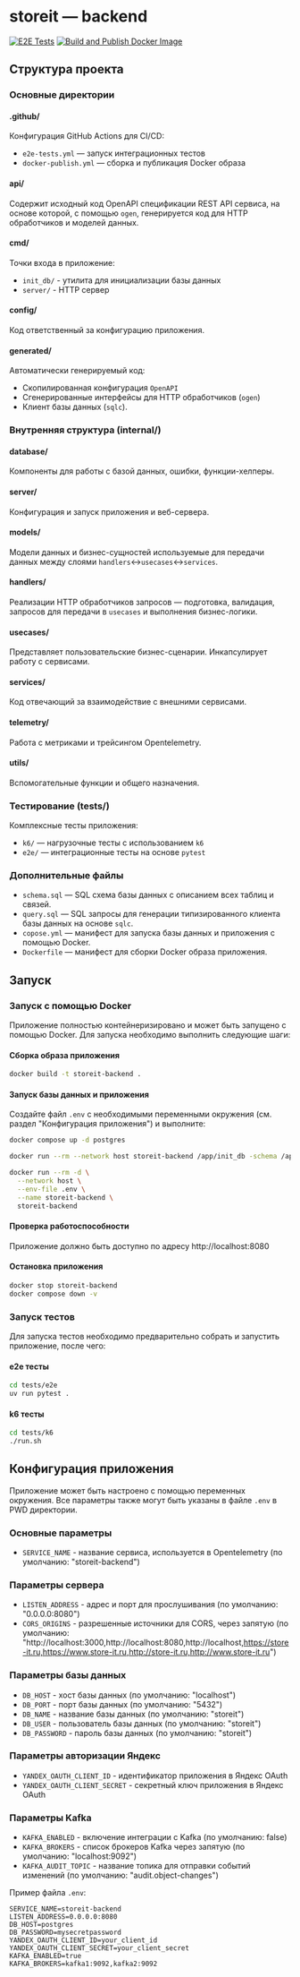 # storeit — backend

[![E2E Tests](https://github.com/lets-store-it/backend/actions/workflows/e2e-tests.yml/badge.svg)](https://github.com/lets-store-it/backend/actions/workflows/e2e-tests.yml) [![Build and Publish Docker Image](https://github.com/lets-store-it/backend/actions/workflows/docker-publish.yml/badge.svg)](https://github.com/lets-store-it/backend/actions/workflows/docker-publish.yml)

## Структура проекта

### Основные директории

#### .github/

Конфигурация GitHub Actions для CI/CD:

- `e2e-tests.yml` — запуск интеграционных тестов
- `docker-publish.yml` — сборка и публикация Docker образа

#### api/

Содержит исходный код OpenAPI спецификации REST API сервиса, на основе которой, с помощью `ogen`, генерируется код для HTTP обработчиков и моделей данных.

#### cmd/

Точки входа в приложение:

- `init_db/` - утилита для инициализации базы данных
- `server/` - HTTP сервер

#### config/

Код ответственный за конфигурацию приложения.

#### generated/

Автоматически генерируемый код:

- Скопилированная конфигурация `OpenAPI`
- Сгенерированные интерфейсы для HTTP обработчиков (`ogen`)
- Клиент базы данных (`sqlc`).

### Внутренняя структура (internal/)

#### database/

Компоненты для работы с базой данных, ошибки, функции-хелперы.

#### server/

Конфигурация и запуск приложения и веб-сервера.

#### models/

Модели данных и бизнес-сущностей используемые для передачи данных между слоями `handlers`<->`usecases`<->`services`.

#### handlers/

Реализации HTTP обработчиков запросов — подготовка, валидация, запросов для передачи в `usecases` и выполнения бизнес-логики.

#### usecases/

Представляет пользовательские бизнес-сценарии. Инкапсулирует работу с сервисами.

#### services/

Код отвечающий за взаимодействие с внешними сервисами.

#### telemetry/

Работа с метриками и трейсингом Opentelemetry.


#### utils/

Вспомогательные функции и общего назначения.

### Тестирование (tests/)

Комплексные тесты приложения:

- `k6/` — нагрузочные тесты с использованием `k6`
- `e2e/` — интеграционные тесты на основе `pytest`

### Дополнительные файлы

- `schema.sql` — SQL схема базы данных с описанием всех таблиц и связей.
- `query.sql` — SQL запросы для генерации типизированного клиента базы данных на основе `sqlc`.
- `copose.yml` — манифест для запуска базы данных и приложения с помощью Docker.
- `Dockerfile` — манифест для сборки Docker образа приложения.

## Запуск

### Запуск с помощью Docker

Приложение полностью контейнеризировано и может быть запущено с помощью Docker. Для запуска необходимо выполнить следующие шаги:

#### Сборка образа приложения

```bash
docker build -t storeit-backend .
```

#### Запуск базы данных и приложения

Создайте файл `.env` с необходимыми переменными окружения (см. раздел "Конфигурация приложения") и выполните:

```bash
docker compose up -d postgres

docker run --rm --network host storeit-backend /app/init_db -schema /app/schema.sql

docker run --rm -d \
  --network host \
  --env-file .env \
  --name storeit-backend \
  storeit-backend
```

#### Проверка работоспособности

Приложение должно быть доступно по адресу http://localhost:8080

#### Остановка приложения

```bash
docker stop storeit-backend
docker compose down -v
```

### Запуск тестов

Для запуска тестов необходимо предварительно собрать и запустить приложение, после чего:

#### e2e тесты

```bash
cd tests/e2e
uv run pytest . 
```

#### k6 тесты

```bash
cd tests/k6
./run.sh
```

## Конфигурация приложения

Приложение может быть настроено с помощью переменных окружения. Все параметры также могут быть указаны в файле `.env` в PWD директории.

### Основные параметры

- `SERVICE_NAME` - название сервиса, используется в Opentelemetry (по умолчанию: "storeit-backend")

### Параметры сервера

- `LISTEN_ADDRESS` - адрес и порт для прослушивания (по умолчанию: "0.0.0.0:8080")
- `CORS_ORIGINS` - разрешенные источники для CORS, через запятую (по умолчанию: "http://localhost:3000,http://localhost:8080,http://localhost,https://store-it.ru,https://www.store-it.ru,http://store-it.ru,http://www.store-it.ru")

### Параметры базы данных

- `DB_HOST` - хост базы данных (по умолчанию: "localhost")
- `DB_PORT` - порт базы данных (по умолчанию: "5432")
- `DB_NAME` - название базы данных (по умолчанию: "storeit")
- `DB_USER` - пользователь базы данных (по умолчанию: "storeit")
- `DB_PASSWORD` - пароль базы данных (по умолчанию: "storeit")

### Параметры авторизации Яндекс

- `YANDEX_OAUTH_CLIENT_ID` - идентификатор приложения в Яндекс OAuth
- `YANDEX_OAUTH_CLIENT_SECRET` - секретный ключ приложения в Яндекс OAuth

### Параметры Kafka

- `KAFKA_ENABLED` - включение интеграции с Kafka (по умолчанию: false)
- `KAFKA_BROKERS` - список брокеров Kafka через запятую (по умолчанию: "localhost:9092")
- `KAFKA_AUDIT_TOPIC` - название топика для отправки событий изменений (по умолчанию: "audit.object-changes")

Пример файла `.env`:

```env
SERVICE_NAME=storeit-backend
LISTEN_ADDRESS=0.0.0.0:8080
DB_HOST=postgres
DB_PASSWORD=mysecretpassword
YANDEX_OAUTH_CLIENT_ID=your_client_id
YANDEX_OAUTH_CLIENT_SECRET=your_client_secret
KAFKA_ENABLED=true
KAFKA_BROKERS=kafka1:9092,kafka2:9092
```

